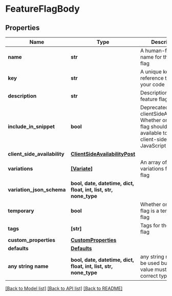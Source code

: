 # FeatureFlagBody


## Properties
Name | Type | Description | Notes
------------ | ------------- | ------------- | -------------
**name** | **str** | A human-friendly name for the feature flag | 
**key** | **str** | A unique key to reference the flag in your code | 
**description** | **str** | Description of the feature flag | [optional] 
**include_in_snippet** | **bool** | Deprecated, use clientSideAvailability. Whether or not this flag should be made available to the client-side JavaScript SDK | [optional] 
**client_side_availability** | [**ClientSideAvailabilityPost**](ClientSideAvailabilityPost.md) |  | [optional] 
**variations** | [**[Variate]**](Variate.md) | An array of possible variations for the flag | [optional] 
**variation_json_schema** | **bool, date, datetime, dict, float, int, list, str, none_type** |  | [optional] 
**temporary** | **bool** | Whether or not the flag is a temporary flag | [optional] 
**tags** | **[str]** | Tags for the feature flag | [optional] 
**custom_properties** | [**CustomProperties**](CustomProperties.md) |  | [optional] 
**defaults** | [**Defaults**](Defaults.md) |  | [optional] 
**any string name** | **bool, date, datetime, dict, float, int, list, str, none_type** | any string name can be used but the value must be the correct type | [optional]

[[Back to Model list]](../README.md#documentation-for-models) [[Back to API list]](../README.md#documentation-for-api-endpoints) [[Back to README]](../README.md)


